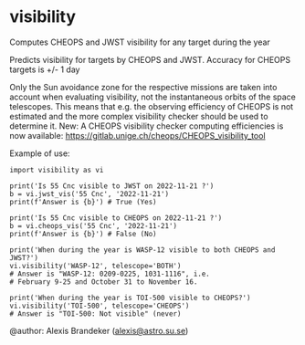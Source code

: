 # visibility
Computes CHEOPS and JWST visibility for any target during the year

Predicts visibility for targets by CHEOPS and JWST. 
Accuracy for CHEOPS targets is +/- 1 day

Only the Sun avoidance zone for the respective missions are
taken into account when evaluating visibility, not the
instantaneous orbits of the space telescopes. This means that 
e.g. the observing efficiency of CHEOPS is not estimated and
the more complex visibility checker should be used to determine
it. New: A CHEOPS visibility checker computing efficiencies is
now available: https://gitlab.unige.ch/cheops/CHEOPS_visibility_tool

Example of use:

    import visibility as vi
    
    print('Is 55 Cnc visible to JWST on 2022-11-21 ?') 
    b = vi.jwst_vis('55 Cnc', '2022-11-21') 
    print(f'Answer is {b}') # True (Yes)
    
    print('Is 55 Cnc visible to CHEOPS on 2022-11-21 ?') 
    b = vi.cheops_vis('55 Cnc', '2022-11-21') 
    print(f'Answer is {b}') # False (No)

    print('When during the year is WASP-12 visible to both CHEOPS and JWST?') 
    vi.visibility('WASP-12', telescope='BOTH')
    # Answer is "WASP-12: 0209-0225, 1031-1116", i.e.
    # February 9-25 and October 31 to November 16.

    print('When during the year is TOI-500 visible to CHEOPS?') 
    vi.visibility('TOI-500', telescope='CHEOPS')
    # Answer is "TOI-500: Not visible" (never)

@author: Alexis Brandeker (alexis@astro.su.se)
